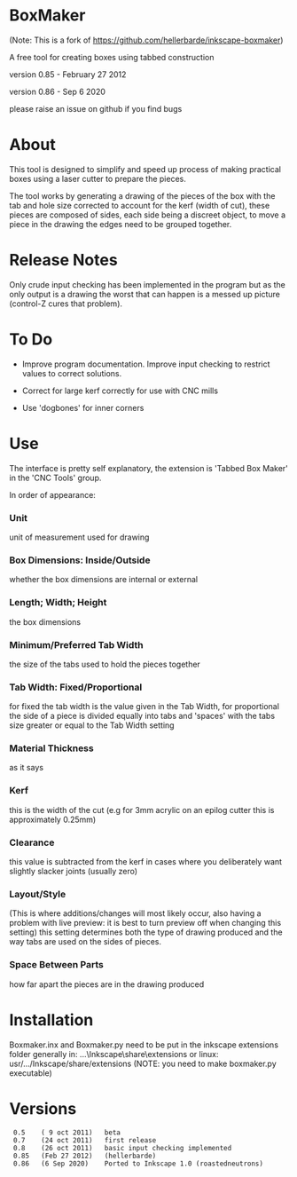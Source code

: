 # BoxMaker

(Note: This is a fork of https://github.com/hellerbarde/inkscape-boxmaker)

A free tool for creating boxes using tabbed construction

version 0.85 - February 27 2012 

version 0.86 - Sep 6 2020

please raise an issue on github if you find bugs

# About

This tool is designed to simplify and speed up process of making practical boxes using
a laser cutter to prepare the pieces.

The tool works by generating a drawing of the pieces of the box with the tab and hole
size corrected to account for the kerf (width of cut), these pieces are composed of sides,
each side being a discreet object, to move a piece in the drawing the edges need to be
grouped together.

# Release Notes

Only crude input checking has been implemented in the program but as the only output 
is a drawing the worst that can happen is a messed up picture 
(control-Z cures that problem).

# To Do
 
- Improve program documentation. Improve input checking to restrict values to correct 
solutions.

- Correct for large kerf correctly for use with CNC mills

- Use 'dogbones' for inner corners

# Use

The interface is pretty self explanatory, the extension is 'Tabbed Box Maker' in the 
'CNC Tools' group.

In order of appearance:

### Unit
unit of measurement used for drawing

### Box Dimensions: Inside/Outside
whether the box dimensions are internal or external

### Length; Width; Height
the box dimensions

### Minimum/Preferred Tab Width
the size of the tabs used to hold the pieces together

### Tab Width: Fixed/Proportional
for fixed the tab width is the value given in the Tab
Width, for proportional the side of a piece is divided 
equally into tabs and 'spaces' with the tabs size 
greater or equal to the Tab Width setting

### Material Thickness
as it says
 
### Kerf
this is the width of the cut (e.g for 3mm acrylic on an epilog cutter this is
approximately 0.25mm)

### Clearance
this value is subtracted from the kerf in cases where you deliberately want
slightly slacker joints (usually zero)

### Layout/Style
(This is where additions/changes will most likely occur, also having a
problem with live preview: it is best to turn preview off when changing this 
setting)
this setting determines both the type of drawing produced and the way tabs
are used on the sides of pieces.

### Space Between Parts
how far apart the pieces are in the drawing produced

# Installation
 
 Boxmaker.inx and Boxmaker.py need to be put in the inkscape extensions folder
 generally in: 
   ...\Inkscape\share\extensions 
 or linux: 
   usr/.../Inkscape/share/extensions
   (NOTE: you need to make boxmaker.py executable)

# Versions

     0.5    ( 9 oct 2011)   beta
     0.7    (24 oct 2011)   first release
     0.8    (26 oct 2011)   basic input checking implemented
     0.85   (Feb 27 2012)   (hellerbarde)
     0.86   (6 Sep 2020)    Ported to Inkscape 1.0 (roastedneutrons)
